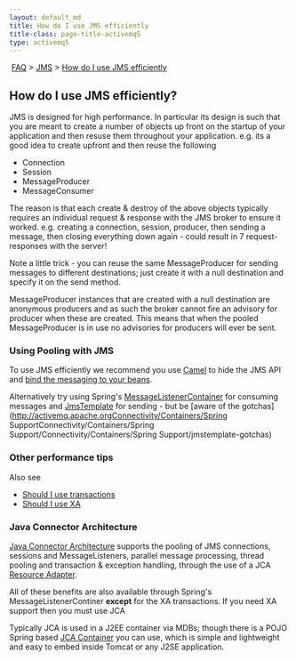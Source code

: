 ```yaml
---
layout: default_md
title: How do I use JMS efficiently 
title-class: page-title-activemq5
type: activemq5
---
```


 [FAQ](faq) > [JMS](jms) > [How do I use JMS efficiently](how-do-i-use-jms-efficiently)


How do I use JMS efficiently?
-----------------------------

JMS is designed for high performance. In particular its design is such that you are meant to create a number of objects up front on the startup of your application and then resuse them throughout your application. e.g. its a good idea to create upfront and then reuse the following

*   Connection
*   Session
*   MessageProducer
*   MessageConsumer

The reason is that each create & destroy of the above objects typically requires an individual request & response with the JMS broker to ensure it worked. e.g. creating a connection, session, producer, then sending a message, then closing everything down again - could result in 7 request-responses with the server!

Note a little trick - you can reuse the same MessageProducer for sending messages to different destinations; just create it with a null destination and specify it on the send method.

MessageProducer instances that are created with a null destination are anonymous producers and as such the broker cannot fire an advisory for producer when these are created. This means that when the pooled MessageProducer is in use no advisories for producers will ever be sent.

### Using Pooling with JMS

To use JMS efficiently we recommend you use [Camel](http://activemq.apache.org/camel/) to hide the JMS API and [bind the messaging to your beans](http://activemq.apache.org/camel/bean-integration.html).

Alternatively try using Spring's [MessageListenerContainer](http://static.springsource.org/spring/docs/2.5.x/reference/FAQ/jms.md#Community/FAQ/jms.mdp) for consuming messages and [JmsTemplate](http://static.springsource.org/spring/docs/2.5.x/reference/FAQ/jms.md#jms-jmstemplate) for sending - but be [aware of the gotchas](http://activemq.apache.orgConnectivity/Containers/Spring SupportConnectivity/Containers/Spring Support/Connectivity/Containers/Spring Support/jmstemplate-gotchas)

### Other performance tips

Also see

*   [Should I use transactions](should-i-use-transactions)
*   [Should I use XA](should-i-use-xa)

### Java Connector Architecture

[Java Connector Architecture](http://java.sun.com/j2ee/connector/) supports the pooling of JMS connections, sessions and MessageListeners, parallel message processing, thread pooling and transaction & exception handling, through the use of a JCA [Resource Adapter](resource-adapter).

All of these benefits are also available through Spring's MessageListenerContiner **except** for the XA transactions. If you need XA support then you must use JCA

Typically JCA is used in a J2EE container via MDBs; though there is a POJO Spring based [JCA Container](jca-container) you can use, which is simple and lightweight and easy to embed inside Tomcat or any J2SE application.

